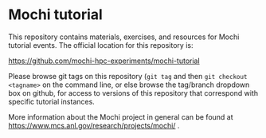 # Mochi tutorial

This repository contains materials, exercises, and resources for Mochi
tutorial events.  The official location for this repository is:

https://github.com/mochi-hpc-experiments/mochi-tutorial

Please browse git tags on this repository (`git tag` and then `git checkout
<tagname>` on the command line, or else browse the tag/branch dropdown box
on github, for access to versions of this repository that correspond with
specific tutorial instances.

More information about the Mochi project in general can be found at
https://www.mcs.anl.gov/research/projects/mochi/ .

